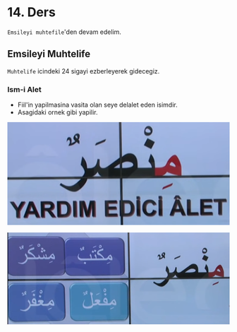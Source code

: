 # 14. Ders

`Emsileyi muhtefile`'den devam edelim.

## Emsileyi Muhtelife

`Muhtelife` icindeki 24 sigayi ezberleyerek gidecegiz.

### Ism-i Alet

- Fiil'in yapilmasina vasita olan seye delalet eden isimdir.
- Asagidaki ornek gibi yapilir.

![](../../_media/2022-11-29-01-49-54.png)

![](../../_media/2022-11-29-01-53-22.png)
